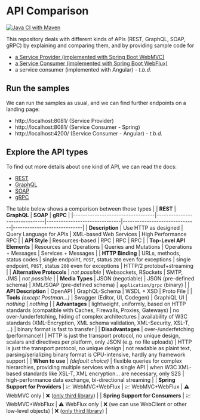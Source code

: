# API Comparison

[![Java CI with Maven](https://github.com/ueberfuhr/api-comparison/actions/workflows/ci.yml/badge.svg)](https://github.com/ueberfuhr/api-comparison/actions/workflows/ci.yml)

This repository deals with different kinds of APIs (REST, GraphQL, SOAP, gRPC)
by explaining and comparing them, and by providing sample code for

- [a Service Provider (implemented with Spring Boot WebMVC)](./service-provider)
- [a Service Consumer (implemented with Spring Boot WebFlux)](./service-consumer-spring)
- a service consumer (implemented with Angular) - _t.b.d._

## Run the samples

We can run the samples as usual, and we can find further endpoints on a landing page:

- http://localhost:8081/ (Service Provider)
- http://localhost:8081/ (Service Consumer - Spring)
- http://localhost:4200/ (Service Consumer - Angular) - _t.b.d._

## Explore the API types

To find out more details about one kind of API, we can read the docs:

- [REST](./docs/REST.md)
- [GraphQL](./docs/GRAPHQL.md)
- [SOAP](./docs/SOAP.md)
- [gRPC](./docs/GRPC.md)

The table below shows a comparison between those types
|                                  | **REST**                      | **GraphQL**                   | **SOAP**                      | **gRPC**                    |
|----------------------------------|-------------------------------|-------------------------------|-------------------------------|-----------------------------|
| **Description**                  | Use HTTP as designed          | Query Language for APIs       | XML-based Web Services        | High Performance RPC        |
| **API Style**                    | Resources-based               | RPC                           | RPC                           | RPC                         |
| **Top-Level API Elements**       | Resources and Operations      | Queries and Mutations         | Operations + Messages         | Services + Messages         |
| **HTTP Binding**                 | URLs, methods, status codes   | single endpoint, `POST`, status `200` even for exceptions | single endpoint, `POST`, status `200` even for exceptions | HTTP/2 protobuf+streaming |
| **Alternative Protocols**        | _not possible_                | Websockets, RSockets          | SMTP, JMS                     | _not possible_              |
| **Media Types**                  | JSON (negotiable)             | JSON (pre-defined schema)     | XML/SOAP (pre-defined schema) | `application/grpc` (binary) |
| **API Description**              | OpenAPI                       | GraphQL-Schema                | WSDL + XSD                    | Proto File                  |
| **Tools** _(except Postman...)_  | Swagger (Editor, UI, Codegen) | GraphiQL UI                   | _nothing_                     | _nothing_                   | 
| **Advantages**                   | lightweight, uniformly, based on HTTP standards (compatible with Caches, Firewalls, Proxies, Gateways) | no over-/underfetching, hiding of complex architectures | availability of W3C standards (XML-Encryption, XML schema validation, XML-Security, XSL-T, ...) | binary format is fast to transfer |
| **Disadvantages**                | over-/underfetching (performance!)  | HTTP is just the transport protocol, no unique design, scalars and directives per platform, only JSON (e.g. no file uploads) | HTTP is just the transport protocol, no unique design | not readable as plaint text, parsing/serializing binary format is CPU-intensive, hardly any framework support |
| **When to use**                  | _(default choice)_   | flexible queries for complex hierarchies, providing multiple services with a single API | when W3C XML-based standards like XSL-T, XML encryption... are necessary, only S2S | high-performance data exchange, bi-directional streaming |
| **Spring Support for Providers** | 💹 WebMVC+WebFlux             | 💹 WebMVC+WebFlux             | ⚠ WebMVC only                | ❌ ([only third library](https://github.com/LogNet/grpc-spring-boot-starter)) |
| **Spring Support for Consumers** | 💹 WebMVC+WebFlux             | ⚠ WebFlux only                | ❌ (we can use WebClient or other low-level objects)  | ❌ ([only third library](https://github.com/LogNet/grpc-spring-boot-starter)) |
